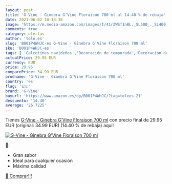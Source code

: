 ```yaml
---
layout: post
title: 'G-Vine - Ginebra G’Vine Floraison 700 ml al 14.40 % de rebaja'
date: 2021-06-02 10:18:38
image: 'https://m.media-amazon.com/images/I/41rZWSf1nBL._SL500_._SL400_.jpg'
comments: true
category: ofertas
author: 'tole.es'
slug: 'B001P4WHJC-es G-Vine - Ginebra G’Vine Floraison 700 ml'
sku: 'B001P4WHJC-es'
tags: [ 'Calcetines navideños','Decoración de temporada','Decoración del hogar','Hogar y cocina','Medias de navidad','g-vine','ginebra', ]
actualPrice: 29.95 EUR
currency: EUR
price: 29.95
comparePrice: 34.99 EUR
prodname: 'G-Vine - Ginebra G’Vine Floraison 700 ml'
country: 'es'
flag: '🇪🇸'
brand: 'G-Vine'
buyurl: 'https://www.amazon.es/dp/B001P4WHJC/?tag=tolees-21'
descuento: '14.40'
average: '26.7225'
---
```


Tienes [G-Vine - Ginebra G’Vine Floraison 700 ml](https://www.amazon.es/dp/B001P4WHJC/?tag=tolees-21) con precio final de  29.95 EUR (original: 34.99 EUR) (14.40 %  de rebaja) aqui!

[![G-Vine - Ginebra G’Vine Floraison 700 ml](https://m.media-amazon.com/images/I/41rZWSf1nBL._SL500_._SL400_.jpg)](https://www.amazon.es/dp/B001P4WHJC/?tag=tolees-21)

🔎:

- Gran sabor
- Ideal para cualquier ocasión
- Máxima calidad

[🛒 Comprar!!!](https://www.amazon.es/dp/B001P4WHJC/?tag=tolees-21)
